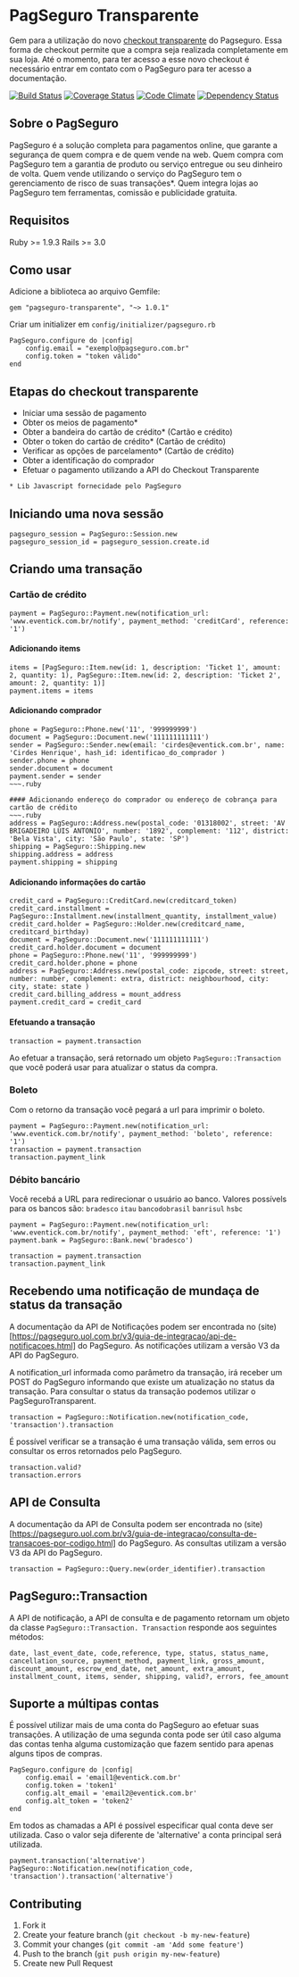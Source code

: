 # PagSeguro Transparente

Gem para a utilização do novo [checkout transparente](https://pagseguro.uol.com.br/receba-pagamentos.jhtml#checkout-transparent) do Pagseguro. Essa forma de checkout permite que a compra seja realizada completamente em sua loja. Até o momento, para ter acesso a esse novo checkout é necessário entrar em contato com o PagSeguro para ter acesso a documentação.

[![Build Status](https://travis-ci.org/eventick/pagseguro-transparente.svg?branch=master)](https://travis-ci.org/eventick/pagseguro-transparente)
[![Coverage Status](https://coveralls.io/repos/eventick/pagseguro-transparente/badge.png)](https://coveralls.io/r/eventick/pagseguro-transparente)
[![Code Climate](https://codeclimate.com/github/eventick/pagseguro-transparente.png)](https://codeclimate.com/github/eventick/pagseguro-transparente)
[![Dependency Status](https://gemnasium.com/eventick/pagseguro-transparente.svg)](https://gemnasium.com/eventick/pagseguro-transparente)



## Sobre o PagSeguro

PagSeguro é a solução completa para pagamentos online, que garante a segurança de quem compra e de quem vende na web. Quem compra com PagSeguro tem a garantia de produto ou serviço entregue ou seu dinheiro de volta. Quem vende utilizando o serviço do PagSeguro tem o gerenciamento de risco de suas transações*. Quem integra lojas ao PagSeguro tem ferramentas, comissão e publicidade gratuita.

## Requisitos
Ruby >= 1.9.3
Rails >= 3.0

## Como usar

Adicione a biblioteca ao arquivo Gemfile:
~~~.ruby
gem "pagseguro-transparente", "~> 1.0.1"
~~~


Criar um initializer em ```config/initializer/pagseguro.rb```
~~~.ruby
PagSeguro.configure do |config|
    config.email = "exemplo@pagseguro.com.br"
    config.token = "token válido"
end
~~~

## Etapas do checkout transparente
* Iniciar uma sessão de pagamento
* Obter os meios de pagamento*
* Obter a bandeira do cartão de crédito* (Cartão e crédito)
* Obter o token do cartão de crédito* (Cartão de crédito)
* Verificar as opções de parcelamento* (Cartão de crédito)
* Obter a identificação do comprador
* Efetuar o pagamento utilizando a API do Checkout Transparente

```* Lib Javascript fornecidade pelo PagSeguro```

## Iniciando uma nova sessão
~~~.ruby
pagseguro_session = PagSeguro::Session.new
pagseguro_session_id = pagseguro_session.create.id
~~~

## Criando uma transação

### Cartão de crédito
~~~.ruby
payment = PagSeguro::Payment.new(notification_url: 'www.eventick.com.br/notify', payment_method: 'creditCard', reference: '1')
~~~

#### Adicionando items
~~~.ruby
items = [PagSeguro::Item.new(id: 1, description: 'Ticket 1', amount: 2, quantity: 1), PagSeguro::Item.new(id: 2, description: 'Ticket 2', amount: 2, quantity: 1)]
payment.items = items
~~~

#### Adicionando comprador
~~~.ruby
phone = PagSeguro::Phone.new('11', '999999999')
document = PagSeguro::Document.new('111111111111')
sender = PagSeguro::Sender.new(email: 'cirdes@eventick.com.br', name: 'Cirdes Henrique', hash_id: identificao_do_comprador )
sender.phone = phone
sender.document = document
payment.sender = sender
~~~.ruby

#### Adicionando endereço do comprador ou endereço de cobrança para cartão de crédito
~~~.ruby
address = PagSeguro::Address.new(postal_code: '01318002', street: 'AV BRIGADEIRO LUIS ANTONIO', number: '1892', complement: '112', district: 'Bela Vista', city: 'São Paulo', state: 'SP')
shipping = PagSeguro::Shipping.new
shipping.address = address
payment.shipping = shipping
~~~

#### Adicionando informações do cartão
~~~.ruby
credit_card = PagSeguro::CreditCard.new(creditcard_token)
credit_card.installment = PagSeguro::Installment.new(installment_quantity, installment_value)
credit_card.holder = PagSeguro::Holder.new(creditcard_name, creditcard_birthday)
document = PagSeguro::Document.new('111111111111')
credit_card.holder.document = document
phone = PagSeguro::Phone.new('11', '999999999')
credit_card.holder.phone = phone
address = PagSeguro::Address.new(postal_code: zipcode, street: street, number: number, complement: extra, district: neighbourhood, city: city, state: state )
credit_card.billing_address = mount_address
payment.credit_card = credit_card
~~~

#### Efetuando a transação
~~~.ruby
transaction = payment.transaction
~~~

Ao efetuar a transação, será retornado um objeto ```PagSeguro::Transaction``` que você poderá usar para atualizar o status da compra.

### Boleto
Com o retorno da transação você pegará a url para imprimir o boleto.

~~~.ruby
payment = PagSeguro::Payment.new(notification_url: 'www.eventick.com.br/notify', payment_method: 'boleto', reference: '1')
transaction = payment.transaction
transaction.payment_link
~~~

### Débito bancário
Você recebá a URL para redirecionar o usuário ao banco.
Valores possívels para os bancos são: ```bradesco``` ```itau``` ```bancodobrasil``` ```banrisul``` ```hsbc```
~~~.ruby
payment = PagSeguro::Payment.new(notification_url: 'www.eventick.com.br/notify', payment_method: 'eft', reference: '1')
payment.bank = PagSeguro::Bank.new('bradesco')

transaction = payment.transaction
transaction.payment_link
~~~

## Recebendo uma notificação de mundaça de status da transação
A documentação da API de Notificações podem ser encontrada no (site)[https://pagseguro.uol.com.br/v3/guia-de-integracao/api-de-notificacoes.html] do PagSeguro. As notificações utilizam a versão V3 da API do PagSeguro.

A notification_url informada como parâmetro da transação, irá receber um POST do PagSeguro informando que existe um atualização no status da transação. Para consultar o status da transação podemos utilizar o PagSeguroTransparent.

~~~.ruby
transaction = PagSeguro::Notification.new(notification_code, 'transaction').transaction
~~~

É possível verificar se a transação é uma transação válida, sem erros ou consultar os erros retornados pelo PagSeguro.
~~~.ruby
transaction.valid?
transaction.errors
~~~

## API de Consulta
A documentação da API de Consulta podem ser encontrada no (site)[https://pagseguro.uol.com.br/v3/guia-de-integracao/consulta-de-transacoes-por-codigo.html] do PagSeguro. As consultas utilizam a versão V3 da API do PagSeguro.

~~~.ruby
transaction = PagSeguro::Query.new(order_identifier).transaction
~~~

## PagSeguro::Transaction
A API de notificação, a API de consulta e de pagamento retornam um objeto da classe ```PagSeguro::Transaction. Transaction``` responde aos seguintes métodos:

~~~.ruby
date, last_event_date, code,reference, type, status, status_name, cancellation_source, payment_method, payment_link, gross_amount, discount_amount, escrow_end_date, net_amount, extra_amount, installment_count, items, sender, shipping, valid?, errors, fee_amount
~~~

## Suporte a múltipas contas
É possível utilizar mais de uma conta do PagSeguro ao efetuar suas transações. A utilização de uma segunda conta pode ser útil caso alguma das contas tenha alguma customização que fazem sentido para apenas alguns tipos de compras.

~~~.ruby
PagSeguro.configure do |config|
	config.email = 'email1@eventick.com.br'
	config.token = 'token1'
	config.alt_email = 'email2@eventick.com.br'
	config.alt_token = 'token2'
end
~~~

Em todos as chamadas a API é possível especificar qual conta deve ser utilizada. Caso o valor seja diferente de 'alternative' a conta principal será utilizada.

~~~.ruby
payment.transaction('alternative')
PagSeguro::Notification.new(notification_code, 'transaction').transaction('alternative')
~~~

## Contributing

1. Fork it
2. Create your feature branch (`git checkout -b my-new-feature`)
3. Commit your changes (`git commit -am 'Add some feature'`)
4. Push to the branch (`git push origin my-new-feature`)
5. Create new Pull Request
